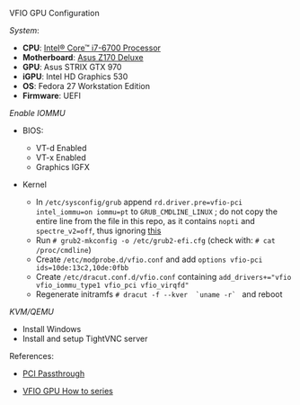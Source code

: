 VFIO GPU Configuration

*System*:

* **CPU**: [Intel® Core™ i7-6700 Processor](https://ark.intel.com/products/88196/Intel-Core-i7-6700-Processor-8M-Cache-up-to-4_00-GHz)
* **Motherboard**: [Asus Z170 Deluxe](https://www.asus.com/Motherboards/Z170-DELUXE/)
* **GPU**: Asus STRIX GTX 970
* **iGPU**: Intel HD Graphics 530
* **OS**: Fedora 27 Workstation  Edition
* **Firmware**: UEFI


*Enable IOMMU*

* BIOS:

  * VT-d Enabled
  * VT-x Enabled
  * Graphics IGFX
* Kernel

    * In `/etc/sysconfig/grub` append  `rd.driver.pre=vfio-pci intel_iommu=on iommu=pt` to `GRUB_CMDLINE_LINUX` ; do not copy the entire line from the file in this repo, as it contains `nopti` and `spectre_v2=off`, thus ignoring [this](https://meltdownattack.com/)
    * Run `# grub2-mkconfig -o /etc/grub2-efi.cfg` (check with:  `# cat /proc/cmdline`)
    * Create `/etc/modprobe.d/vfio.conf` and add `options vfio-pci ids=10de:13c2,10de:0fbb`
    * Create `/etc/dracut.conf.d/vfio.conf` containing `add_drivers+="vfio vfio_iommu_type1 vfio_pci vfio_virqfd"`
    * Regenerate initramfs ``# dracut -f --kver  `uname -r` `` and reboot


*KVM/QEMU*

* Install Windows
* Install and setup TightVNC server

References:

 * [PCI Passthrough](https://wiki.archlinux.org/index.php/PCI_passthrough_via_OVMF)


 * [VFIO GPU How to series](http://vfio.blogspot.ro/2015/05/vfio-gpu-how-to-series-part-1-hardware.html)







